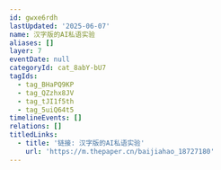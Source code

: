 ```yaml
---
id: gwxe6rdh
lastUpdated: '2025-06-07'
name: 汉字版的AI私语实验
aliases: []
layer: 7
eventDate: null
categoryId: cat_8abY-bU7
tagIds:
  - tag_BHaPQ9KP
  - tag_QZzhx8JV
  - tag_tJI1f5th
  - tag_5uiQ64t5
timelineEvents: []
relations: []
titledLinks:
  - title: '链接: 汉字版的AI私语实验'
    url: 'https://m.thepaper.cn/baijiahao_18727180'
---
```


